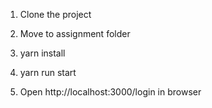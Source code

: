 1) Clone the project

2) Move to assignment folder

3) yarn install

4) yarn run start

5) Open http://localhost:3000/login in browser
